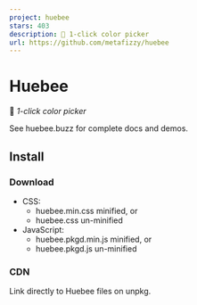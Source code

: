 ```yaml
---
project: huebee
stars: 403
description: 🐝 1-click color picker
url: https://github.com/metafizzy/huebee
---
```


Huebee
======

🐝 _1-click color picker_

See huebee.buzz for complete docs and demos.

Install
-------

### Download

-   CSS:
    -   huebee.min.css minified, or
    -   huebee.css un-minified
-   JavaScript:
    -   huebee.pkgd.min.js minified, or
    -   huebee.pkgd.js un-minified

### CDN

Link directly to Huebee files on unpkg.

<link rel\="stylesheet" href\="https://unpkg.com/huebee@2/dist/huebee.min.css"\>

<script src\="https://unpkg.com/huebee@2/dist/huebee.pkgd.min.js"\></script\>

### Package managers

npm: `npm install huebee --save`

Bower: `bower install huebee --save`

Usage
-----

Initialize Huebee on an anchor element.

<input class\="color-input" />

Huebee will open whenever the anchor is clicked or focused (for inputs and buttons).

### Initialize with JavaScript

// use selector string to initialize on single element
var hueb \= new Huebee( '.color-input', {
  // options
  setBGColor: true,
  saturations: 2,
});

// or use element
var colorInput \= document.querySelector('.color-input');
var hueb \= new Huebee( colorInput, {
  // options
  setBGColor: true,
  saturations: 2,
});

### Initialize with HTML

You can initialize Huebee in HTML, without writing any JavaScript. Add `data-huebee` attribute to an element.

<input class\="color-input" data-huebee />

Options can be set in value of `data-huebee`. Options set in HTML must be valid JSON. Keys need to be quoted, for example `"setBGColor"`:. Note that the attribute value uses single quotes `'`, but the JSON entities use double-quotes `"`.

<input class\="color-input" data-huebee\='{ "setBGColor": true, "saturations": 2 }' />

Options
-------

var hueb \= new Huebee( '.color-input', {
  // options

  hues: 6,
  // number of hues of the color grid
  // default: 12

  hue0: 210,
  // the first hue of the color grid
  // default: 0

  shades: 7,
  // number of shades of colors and shades of gray between white and black
  // set to 0 to use only custom colors
  // default: 5

  saturations: 2,
  // number of sets of saturation of the color grid
  // 3 saturations => \[ 100% saturation, 66% saturation, 33% saturation \]
  // default: 3

  notation: 'hex',
  // the text syntax of colors
  // values: shortHex, hex, hsl
  // shortHex => #F00, hex => #FF0000, hsl => hsl(0, 100%, 50%)
  // default: shortHex

  setText: false,
  // sets text of elements to color, and sets text color
  // true => sets text of anchor
  // string, '.color-text' => sets elements that match selector
  // default: true

  setBGColor: false,
  // sets background color of elements
  // and text color so text is visible on light or dark colors
  // true => sets background color of anchor
  // string, '.color-bg' => sets elements that match selector
  // default: true

  customColors: \[ '#19F', '#E5A628', 'darkgray', 'hsl(210, 90%, 55%)' \]
  // custom colors added to the top of the grid

  staticOpen: true,
  // displays open and stays open
  // default: false

  className: 'color-input-picker',
  // class added to Huebee element, useful for CSS
});

CSS
---

Set the size of the color grid with by setting the size of `.huebee__cursor` in CSS.

.huebee\_\_cursor {
  width: 25px;
  height: 25px;
}

Style Huebee with your own CSS.

.huebee {
  transition: none; /\* disable reveal/hide transition \*/
}

.huebee\_\_container {
  background: #444;
  border: 1px solid #222;
  border-radius: 20px;
}

.huebee\_\_cursor {
  border: 2px solid #19F;
}

.huebee\_\_close-button {
  background: red;
}

.huebee\_\_close-button\_\_x {
  stroke-width: 2;
}

Use `className` option for specificity.

<div class\="dark-swatch" data-huebee\='{ "className": "dark-picker" }'\></div\>
<div class\="light-swatch" data-huebee\='{ "className": "light-picker" }'\></div\>

.dark-picker .huebee\_\_container {
  background: #222;
}

.light-picker .huebee\_\_container {
  background: #F8F8F8;
}

API
---

var hueb \= new Huebee( element, options );

### Properties

hueb.color // => #F00
// {String} - text color value

hueb.hue // -> 0
// {Number} - angle of hue of color, 0...360

hueb.sat // -> 1
// {Number} - saturation of color, 0...1

hueb.lum // -> 0.5
// {Number} - luminance of color, 0...1

### Methods

hueb.open()
// opens Huebee

hueb.close()
// closes Huebee

### Events

hueb.on( 'change', function( color, hue, sat, lum ) {
  console.log( 'color changed to: ' + color )
})

* * *

MIT License

By Metafizzy

